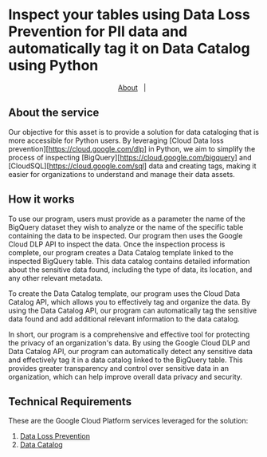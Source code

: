 # Inspect your tables using Data Loss Prevention for PII data and automatically tag it on Data Catalog using Python #

<p align="center">
    <a href="#about">About</a> &#xa0; | &#xa0;
</p>

## About the service ##

Our objective for this asset is to provide a solution for data cataloging that is more accessible for Python users. By leveraging [Cloud Data loss prevention][https://cloud.google.com/dlp] in Python, we aim to simplify the process of inspecting [BigQuery][https://cloud.google.com/bigquery] and [CloudSQL][https://cloud.google.com/sql] data and creating tags, making it easier for organizations to understand and manage their data assets.

## How it works ##

To use our program, users must provide as a parameter the name of the BigQuery dataset they wish to analyze or the name of the specific table containing the data to be inspected. Our program then uses the Google Cloud DLP API to inspect the data. Once the inspection process is complete, our program creates a Data Catalog template linked to the inspected BigQuery table. This data catalog contains detailed information about the sensitive data found, including the type of data, its location, and any other relevant metadata.

To create the Data Catalog template, our program uses the Cloud Data Catalog API, which allows you to effectively tag and organize the data. By using the Data Catalog API, our program can automatically tag the sensitive data found and add additional relevant information to the data catalog.

In short, our program is a comprehensive and effective tool for protecting the privacy of an organization's data. By using the Google Cloud DLP and Data Catalog API, our program can automatically detect any sensitive data and effectively tag it in a data catalog linked to the BigQuery table. This provides greater transparency and control over sensitive data in an organization, which can help improve overall data privacy and security.


## Technical Requirements ##
These are the Google Cloud Platform services leveraged for the solution:

1. <a href= "https://cloud.google.com/dlp?hl=es-419"> Data Loss Prevention</a>
2. <a href= "https://cloud.google.com/products?hl=es-419"> Data Catalog</a>
